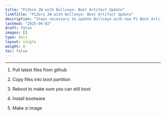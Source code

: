 ```yaml
---
title: "PiZero 2W with Bullseye: Boot Artifact Update"
linkTitle: "PiZero 2W with Bullseye: Boot Artifact Update"
description: "Steps necessary to update Bullseye with new Pi Boot Artifacts prior to installing Bootware"
lastmod: "2025-04-02"
draft: false
images: []
type: docs
layout: single
weight: 0
toc: false
---
```


-----

1. Pull latest files from github

2. Copy files into boot partition

3. Reboot to make sure you can still boot

4. Install bootware

5. Make zi image


